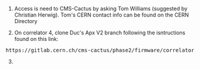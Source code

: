 1. Access is need to CMS-Cactus by asking Tom Williams (suggested by Christian Herwig). Tom's CERN contact info can be found on the CERN Directory

2. On correlator 4, clone Duc's Apx V2 branch following the isntructions found on this link: 
<pre>
https://gitlab.cern.ch/cms-cactus/phase2/firmware/correlator-layer2/-/tree/JetID_APxV2/JetID/apx
</pre>

3. 
